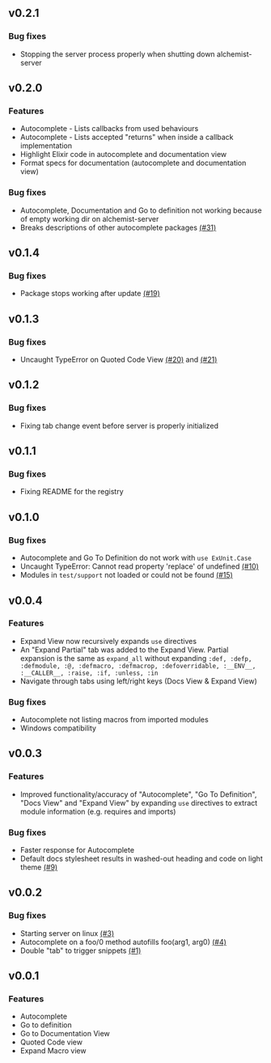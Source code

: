 ## v0.2.1

### Bug fixes
* Stopping the server process properly when shutting down alchemist-server

## v0.2.0

### Features
* Autocomplete - Lists callbacks from used behaviours
* Autocomplete - Lists accepted "returns" when inside a callback implementation
* Highlight Elixir code in autocomplete and documentation view
* Format specs for documentation (autocomplete and documentation view)

### Bug fixes
* Autocomplete, Documentation and Go to definition not working because of empty working dir on alchemist-server
* Breaks descriptions of other autocomplete packages [(#31)](https://github.com/msaraiva/atom-elixir/issues/31)

## v0.1.4

### Bug fixes
* Package stops working after update [(#19)](https://github.com/msaraiva/atom-elixir/issues/19)

## v0.1.3

### Bug fixes
* Uncaught TypeError on Quoted Code View [(#20)](https://github.com/msaraiva/atom-elixir/issues/20) and [(#21)](https://github.com/msaraiva/atom-elixir/issues/21)

## v0.1.2

### Bug fixes
* Fixing tab change event before server is properly initialized

## v0.1.1

### Bug fixes
* Fixing README for the registry

## v0.1.0

### Bug fixes
* Autocomplete and Go To Definition do not work with `use ExUnit.Case`
* Uncaught TypeError: Cannot read property 'replace' of undefined [(#10)](https://github.com/msaraiva/atom-elixir/issues/10)
* Modules in `test/support` not loaded or could not be found [(#15)](https://github.com/msaraiva/atom-elixir/issues/15)

## v0.0.4

### Features
* Expand View now recursively expands `use` directives
* An "Expand Partial" tab was added to the Expand View. Partial expansion is the same as  `expand_all` without expanding `:def, :defp, :defmodule, :@, :defmacro, :defmacrop, :defoverridable, :__ENV__, :__CALLER__, :raise, :if, :unless, :in`
* Navigate through tabs using left/right keys (Docs View & Expand View)

### Bug fixes
* Autocomplete not listing macros from imported modules
* Windows compatibility

## v0.0.3

### Features
* Improved functionality/accuracy of "Autocomplete", "Go To Definition", "Docs View" and "Expand View" by expanding `use` directives to extract module information (e.g. requires and imports)

### Bug fixes
* Faster response for Autocomplete
* Default docs stylesheet results in washed-out heading and code on light theme [(#9)](https://github.com/msaraiva/atom-elixir/issues/9)

## v0.0.2

### Bug fixes
* Starting server on linux [(#3)](https://github.com/msaraiva/atom-elixir/issues/3)
* Autocomplete on a foo/0 method autofills foo(arg1, arg0) [(#4)](https://github.com/msaraiva/atom-elixir/issues/4)
* Double "tab" to trigger snippets [(#1)](https://github.com/msaraiva/atom-elixir/issues/1)

## v0.0.1

### Features
* Autocomplete
* Go to definition
* Go to Documentation View
* Quoted Code view
* Expand Macro view
